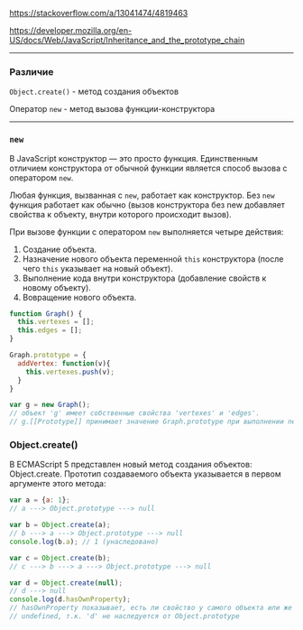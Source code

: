 https://stackoverflow.com/a/13041474/4819463

https://developer.mozilla.org/en-US/docs/Web/JavaScript/Inheritance_and_the_prototype_chain

---
### Различие

`Object.create()` - метод создания объектов

Оператор `new` - метод вызова функции-конструктора

---
### `new`

В JavaScript конструктор — это просто функция. Единственным отличием конструктора от обычной функции является способ вызова с оператором `new`.

Любая функция, вызванная с `new`, работает как конструктор. Без `new` функция работает как обычно (вызов конструктора без new добавляет свойства к объекту, внутри которого происходит вызов).

При вызове функции с оператором `new` выполняется четыре действия:

1. Создание объекта.
2. Назначение нового объекта переменной `this` конструктора (после чего `this` указывает на новый объект).
3. Выполнение кода внутри конструктора (добавление свойств к новому объекту).
4. Вовращение нового объекта.


```js
function Graph() {
  this.vertexes = [];
  this.edges = [];
}

Graph.prototype = {
  addVertex: function(v){
    this.vertexes.push(v);
  }
}

var g = new Graph();
// объект 'g' имеет собственные свойства 'vertexes' и 'edges'.
// g.[[Prototype]] принимает значение Graph.prototype при выполнении new Graph().
```



### Object.create()

В ECMAScript 5 представлен новый метод создания объектов: Object.create. Прототип создаваемого объекта указывается в первом аргументе этого метода:

```js
var a = {a: 1};
// a ---> Object.prototype ---> null

var b = Object.create(a);
// b ---> a ---> Object.prototype ---> null
console.log(b.a); // 1 (унаследовано)

var c = Object.create(b);
// c ---> b ---> a ---> Object.prototype ---> null

var d = Object.create(null);
// d ---> null
console.log(d.hasOwnProperty);
// hasOwnProperty показывает, есть ли свойство у самого объекта или же наследуется
// undefined, т.к. 'd' не наследуется от Object.prototype
```
<!--stackedit_data:
eyJoaXN0b3J5IjpbLTE4MTYyMjM2NzBdfQ==
-->